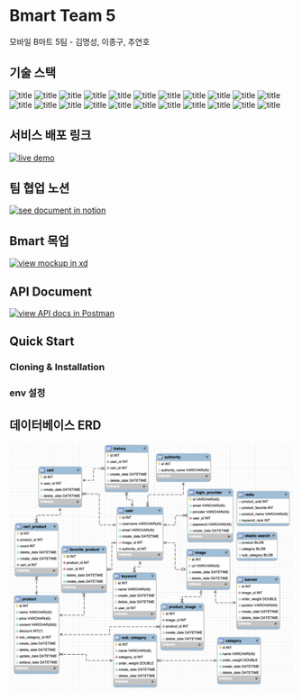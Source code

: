 # Bmart Team 5

모바일 B마트 5팀 - 김명성, 이종구, 추연호

## 기술 스택

![title](https://img.shields.io/badge/-React-61DAFB?&logo=React&logoColor=white)
![title](https://img.shields.io/badge/-Typescript-4075bb?&logo=TypeScript&logoColor=white)
![title](https://img.shields.io/badge/-Next.js-000000?&logo=Next.js&logoColor=white)
![title](https://img.shields.io/badge/-Jest-c21325?&logo=Jest&logoColor=white)
![title](https://img.shields.io/badge/-TestingLibrary-c21325?&logo=&logoColor=white)
![title](https://img.shields.io/badge/-Yarn-488DB7?&logo=Yarn&logoColor=white)
![title](https://img.shields.io/badge/-Prettier-F7B93E?&logo=Prettier&logoColor=white)
![title](https://img.shields.io/badge/-StyledComponent-CF7692?&logo=styled-components&logoColor=white)
![title](https://img.shields.io/badge/-Node.js-339933?&logo=Node.js&logoColor=white)
![title](https://img.shields.io/badge/-Express-191919?&logo=Node.js&logoColor=white)
![title](https://img.shields.io/badge/-JWT-000000?&logo=JSON-Web-Tokens&logoColor=white)
![title](https://img.shields.io/badge/-Passport-32dd65?&logo=&logoColor=white)
![title](https://img.shields.io/badge/-MySQL-4479A1?&logo=MySQL&logoColor=white)
![title](https://img.shields.io/badge/-Redis-dc382d?&logo=Redis&logoColor=white)
![title](https://img.shields.io/badge/-Sequelize-4baee9?&logo=&logoColor=white)
![title](https://img.shields.io/badge/-ElasticSearch-005571?&logo=Elasticsearch&logoColor=white)
![title](https://img.shields.io/badge/-EC2-232F3E?&logo=Amazon-AWS&logoColor=white)
![title](https://img.shields.io/badge/-Postman-ff6c37?&logo=Postman&logoColor=white)
![title](https://img.shields.io/badge/-Github-181717?&logo=Github&logoColor=white)
![title](https://img.shields.io/badge/-Notion-000000?&logo=Notion&logoColor=white)
![title](https://img.shields.io/badge/-Slack-4A154B?&logo=Slack&logoColor=white)
![title](https://img.shields.io/badge/-AdobeXD-FF26BE?&logo=Adobe-XD&logoColor=white)

## 서비스 배포 링크

<div>
<a href="http://15.165.76.241/" target="_blank">
<img src="https://user-images.githubusercontent.com/48426991/90333516-6dcd9480-e001-11ea-8edd-d7f700449713.jpg" alt="live demo" width="295px" />
</a>
</div>

## 팀 협업 노션

<div>
<a href="https://www.notion.so/younho9/bmart-5-4ae7d73c4fba4805a1e30fd0c947fe54" target="_blank">
<img src="https://user-images.githubusercontent.com/48426991/90333262-61e0d300-dfff-11ea-97eb-552cbeebbabe.jpg" alt="see document in notion" width="295px" />
</a>
</div>

## Bmart 목업

<div>
<a href="https://xd.adobe.com/view/22fb035e-6f8c-49cb-72cd-88c8c8bb15a1-54ca/" target="_blank">
<img src="https://user-images.githubusercontent.com/48426991/90332998-df571400-dffc-11ea-899f-f576f28c8002.jpg" alt="view mockup in xd" width="295px" />
</a>
</div>

## API Document

<div>
<a href="https://documenter.getpostman.com/view/2322914/T1LPC6xM?version=latest" target="_blank">
<img src="https://user-images.githubusercontent.com/48426991/90333367-2eeb0f00-e000-11ea-9db5-a58d0bf7781f.jpg" alt="view API docs in Postman" width="295px" />
</a>
</div>

## Quick Start

### Cloning & Installation

### env 설정

## 데이터베이스 ERD

<img src="./assets/erd.png" alt="ERD" />
